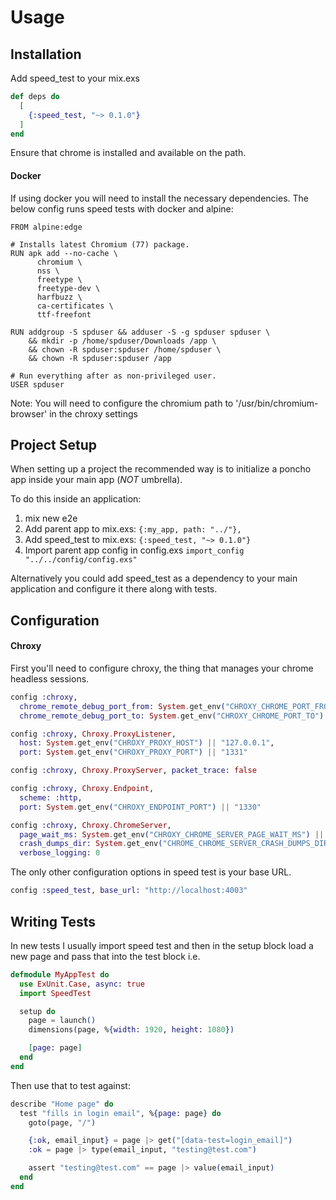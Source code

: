 Usage
===============

## Installation
Add speed_test to your mix.exs

```elixir
def deps do
  [
    {:speed_test, "~> 0.1.0"}
  ]
end
```

Ensure that chrome is installed and available on the path.

#### Docker

If using docker you will need to install the necessary dependencies. The below config
runs speed tests with docker and alpine:

```docker
FROM alpine:edge

# Installs latest Chromium (77) package.
RUN apk add --no-cache \
      chromium \
      nss \
      freetype \
      freetype-dev \
      harfbuzz \
      ca-certificates \
      ttf-freefont

RUN addgroup -S spduser && adduser -S -g spduser spduser \
    && mkdir -p /home/spduser/Downloads /app \
    && chown -R spduser:spduser /home/spduser \
    && chown -R spduser:spduser /app

# Run everything after as non-privileged user.
USER spduser
```

Note: You will need to configure the chromium path to '/usr/bin/chromium-browser' in the chroxy settings

## Project Setup

When setting up a project the recommended way is to initialize a poncho app inside your main app (*NOT* umbrella).

To do this inside an application:

1. mix new e2e
1. Add parent app to mix.exs: `{:my_app, path: "../"},`
1. Add speed_test to mix.exs: `{:speed_test, "~> 0.1.0"}`
1. Import parent app config in config.exs `import_config "../../config/config.exs"`

Alternatively you could add speed_test as a dependency to your main application and configure it there along with tests.

## Configuration

#### Chroxy

First you'll need to configure chroxy, the thing that manages your chrome headless sessions.

```elixir
config :chroxy,
  chrome_remote_debug_port_from: System.get_env("CHROXY_CHROME_PORT_FROM") || "9222",
  chrome_remote_debug_port_to: System.get_env("CHROXY_CHROME_PORT_TO") || "9223"

config :chroxy, Chroxy.ProxyListener,
  host: System.get_env("CHROXY_PROXY_HOST") || "127.0.0.1",
  port: System.get_env("CHROXY_PROXY_PORT") || "1331"

config :chroxy, Chroxy.ProxyServer, packet_trace: false

config :chroxy, Chroxy.Endpoint,
  scheme: :http,
  port: System.get_env("CHROXY_ENDPOINT_PORT") || "1330"

config :chroxy, Chroxy.ChromeServer,
  page_wait_ms: System.get_env("CHROXY_CHROME_SERVER_PAGE_WAIT_MS") || "200",
  crash_dumps_dir: System.get_env("CHROME_CHROME_SERVER_CRASH_DUMPS_DIR") || "/tmp",
  verbose_logging: 0
```

The only other configuration options in speed test is your base URL.

```elixir
config :speed_test, base_url: "http://localhost:4003"
```

## Writing Tests

In new tests I usually import speed test and then in the setup block load a new page and pass that into the test block i.e.

```elixir
defmodule MyAppTest do
  use ExUnit.Case, async: true
  import SpeedTest

  setup do
    page = launch()
    dimensions(page, %{width: 1920, height: 1080})

    [page: page]
  end
end
```

Then use that to test against:

```elixir
describe "Home page" do
  test "fills in login email", %{page: page} do
    goto(page, "/")

    {:ok, email_input} = page |> get("[data-test=login_email]")
    :ok = page |> type(email_input, "testing@test.com")

    assert "testing@test.com" == page |> value(email_input)
  end
end
```
